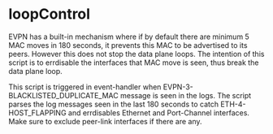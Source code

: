 # loopControl

EVPN has a built-in mechanism where if by default there are minimum 5 MAC moves in 180 seconds, it prevents this MAC to be advertised to its peers. However this does not stop the data plane loops. The intention of this script is to errdisable the interfaces that MAC move is seen, thus break the data plane loop.

This script is triggered in event-handler when EVPN-3-BLACKLISTED_DUPLICATE_MAC message is seen in the logs. The script parses the log messages seen in the last 180 seconds to catch ETH-4-HOST_FLAPPING and errdisables Ethernet and Port-Channel interfaces. Make sure to exclude peer-link interfaces if there are any.
